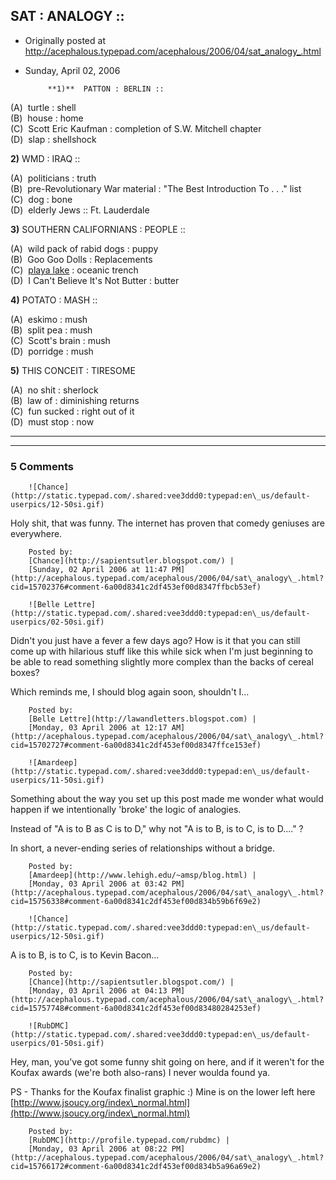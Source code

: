 ## SAT : ANALOGY :: 

 * Originally posted at http://acephalous.typepad.com/acephalous/2006/04/sat_analogy_.html
 * Sunday, April 02, 2006



			**1)**  PATTON : BERLIN :: 

(A)  turtle : shell  
(B)  house : home  
(C)  Scott Eric Kaufman : completion of S.W. Mitchell chapter  
(D)  slap : shellshock

**2)** WMD : IRAQ ::

(A)  politicians : truth  
(B)  pre-Revolutionary War material : "The Best Introduction To . . ." list  
(C)  dog : bone  
(D)  elderly Jews :: Ft. Lauderdale

**3)** SOUTHERN CALIFORNIANS : PEOPLE ::

(A)  wild pack of rabid dogs : puppy  
(B)  Goo Goo Dolls : Replacements  
(C)  [playa lake](http://en.wikipedia.org/wiki/Playa) : oceanic trench  
(D)  I Can't Believe It's Not Butter : butter

**4)** POTATO : MASH ::

(A)  eskimo : mush  
(B)  split pea : mush  
(C)  Scott's brain : mush  
(D)  porridge : mush

**5)** THIS CONCEIT : TIRESOME

(A)  no shit : sherlock  
(B)  law of : diminishing returns  
(C)  fun sucked : right out of it  
(D)  must stop : now

****

		

* * *

### 5 Comments 

		

                
[]()

	

		![Chance](http://static.typepad.com/.shared:vee3ddd0:typepad:en\_us/default-userpics/12-50si.gif)
	

	

		

Holy shit, that was funny.  The internet has proven that comedy geniuses are everywhere.

	

		Posted by:
		[Chance](http://sapientsutler.blogspot.com/) |
		[Sunday, 02 April 2006 at 11:47 PM](http://acephalous.typepad.com/acephalous/2006/04/sat\_analogy\_.html?cid=15702376#comment-6a00d8341c2df453ef00d8347ffbcb53ef)

[]()

	

		![Belle Lettre](http://static.typepad.com/.shared:vee3ddd0:typepad:en\_us/default-userpics/02-50si.gif)
	

	

		

Didn't you just have a fever a few days ago?  How is it that you can still come up with hilarious stuff like this while sick when I'm just beginning to be able to read something slightly more complex than the backs of cereal boxes?

Which reminds me, I should blog again soon, shouldn't I...

	

		Posted by:
		[Belle Lettre](http://lawandletters.blogspot.com) |
		[Monday, 03 April 2006 at 12:17 AM](http://acephalous.typepad.com/acephalous/2006/04/sat\_analogy\_.html?cid=15702727#comment-6a00d8341c2df453ef00d8347ffce153ef)

[]()

	

		![Amardeep](http://static.typepad.com/.shared:vee3ddd0:typepad:en\_us/default-userpics/11-50si.gif)
	

	

		

Something about the way you set up this post made me wonder what would happen if we intentionally 'broke' the logic of analogies. 

Instead of "A is to B as C is to D," why not "A is to B, is to C, is to D...." ? 

In short, a never-ending series of relationships without a bridge.   

	

		Posted by:
		[Amardeep](http://www.lehigh.edu/~amsp/blog.html) |
		[Monday, 03 April 2006 at 03:42 PM](http://acephalous.typepad.com/acephalous/2006/04/sat\_analogy\_.html?cid=15756338#comment-6a00d8341c2df453ef00d834b59b6f69e2)

[]()

	

		![Chance](http://static.typepad.com/.shared:vee3ddd0:typepad:en\_us/default-userpics/12-50si.gif)
	

	

		

A is to B, is to C, is to Kevin Bacon...

	

		Posted by:
		[Chance](http://sapientsutler.blogspot.com/) |
		[Monday, 03 April 2006 at 04:13 PM](http://acephalous.typepad.com/acephalous/2006/04/sat\_analogy\_.html?cid=15757748#comment-6a00d8341c2df453ef00d83480284253ef)

[]()

	

		![RubDMC](http://static.typepad.com/.shared:vee3ddd0:typepad:en\_us/default-userpics/01-50si.gif)
	

	

		

Hey, man, you've got some funny shit going on here, and if it weren't for the Koufax awards (we're both also-rans) I never woulda found ya.

PS - Thanks for the Koufax finalist graphic :) Mine is on the lower left here [http://www.jsoucy.org/index\_normal.html](http://www.jsoucy.org/index\_normal.html)

	

		Posted by:
		[RubDMC](http://profile.typepad.com/rubdmc) |
		[Monday, 03 April 2006 at 08:22 PM](http://acephalous.typepad.com/acephalous/2006/04/sat\_analogy\_.html?cid=15766172#comment-6a00d8341c2df453ef00d834b5a96a69e2)

		

        
